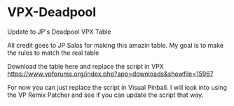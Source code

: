 # VPX-Deadpool
Update to JP's Deadpool VPX Table

All credit goes to JP Salas for making this amazin table. My goal is to make the rules to match the real table

Download the table here and replace the script in VPX
https://www.vpforums.org/index.php?app=downloads&showfile=15967


For now you can just replace the script in Visual Pinball.  I will look into using the VP Remix Patcher and see if you can update the script that way.